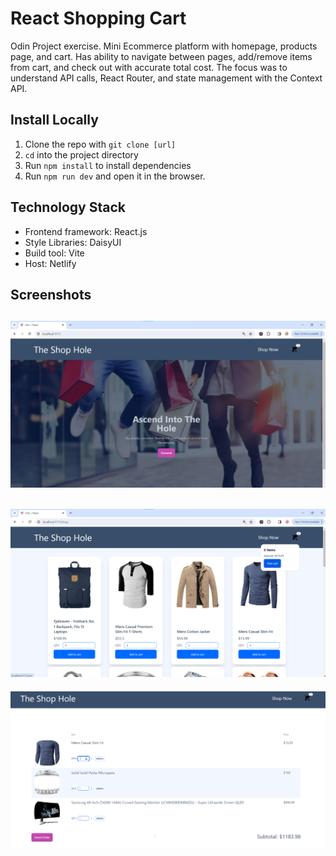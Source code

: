 # React Shopping Cart 
Odin Project exercise. Mini Ecommerce platform with homepage, products page, and cart. Has ability to navigate between pages, add/remove items from cart, and check out with accurate total cost. The focus was to understand API calls, React Router, and state management with the Context API.


## Install Locally
1. Clone the repo with `git clone [url]`
2. `cd` into the project directory
3. Run `npm install` to install dependencies
4. Run `npm run dev` and open it in the browser.

## Technology Stack
* Frontend framework: React.js
* Style Libraries: DaisyUI
* Build tool: Vite
* Host: Netlify

## Screenshots
![Shop hole home](./screenshots/shop-hole-home.png)
---
![Shop hole hole](./screenshots/shop-hole-hole.png)
---
![Shop hole cart](./screenshots/shop-hole-cart.png)


